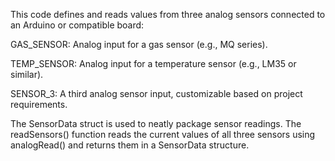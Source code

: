 This code defines and reads values from three analog sensors connected to an Arduino or compatible board:

GAS_SENSOR: Analog input for a gas sensor (e.g., MQ series).

TEMP_SENSOR: Analog input for a temperature sensor (e.g., LM35 or similar).

SENSOR_3: A third analog sensor input, customizable based on project requirements.


The SensorData struct is used to neatly package sensor readings. The readSensors() function reads the current values of all three sensors using analogRead() and returns them in a SensorData structure.
